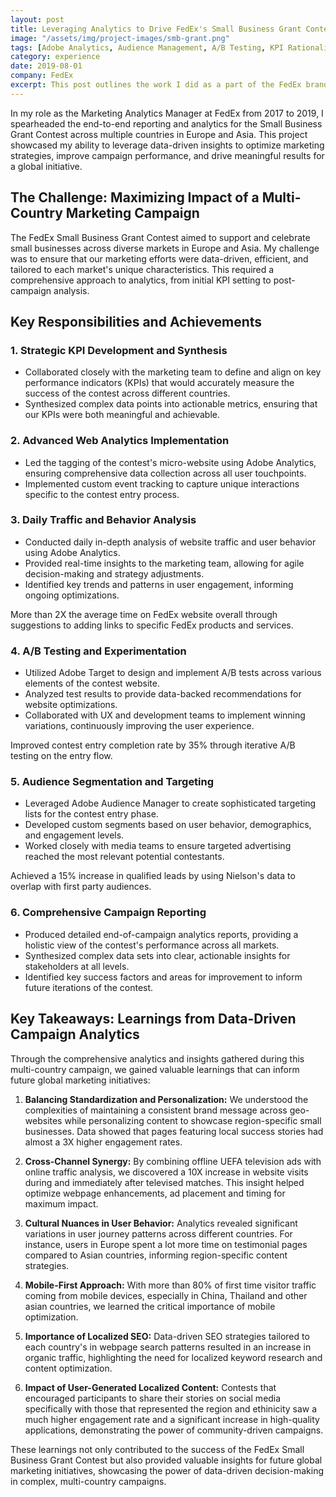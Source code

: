 ```yaml
---
layout: post
title: Leveraging Analytics to Drive FedEx's Small Business Grant Contest Success Across Europe and Asia
image: "/assets/img/project-images/smb-grant.png"
tags: [Adobe Analytics, Audience Management, A/B Testing, KPI Rationalization, Campaign Analytics]
category: experience
date: 2019-08-01
company: FedEx
excerpt: This post outlines the work I did as a part of the FedEx brand marketing team towards the Small business grant contest.
---
```


In my role as the Marketing Analytics Manager at FedEx from 2017 to 2019, I spearheaded the end-to-end reporting and analytics for the Small Business Grant Contest across multiple countries in Europe and Asia. This project showcased my ability to leverage data-driven insights to optimize marketing strategies, improve campaign performance, and drive meaningful results for a global initiative.

## The Challenge: Maximizing Impact of a Multi-Country Marketing Campaign

The FedEx Small Business Grant Contest aimed to support and celebrate small businesses across diverse markets in Europe and Asia. My challenge was to ensure that our marketing efforts were data-driven, efficient, and tailored to each market's unique characteristics. This required a comprehensive approach to analytics, from initial KPI setting to post-campaign analysis.

## Key Responsibilities and Achievements

### 1. Strategic KPI Development and Synthesis

- Collaborated closely with the marketing team to define and align on key performance indicators (KPIs) that would accurately measure the success of the contest across different countries.
- Synthesized complex data points into actionable metrics, ensuring that our KPIs were both meaningful and achievable.

### 2. Advanced Web Analytics Implementation

- Led the tagging of the contest's micro-website using Adobe Analytics, ensuring comprehensive data collection across all user touchpoints.
- Implemented custom event tracking to capture unique interactions specific to the contest entry process.

### 3. Daily Traffic and Behavior Analysis

- Conducted daily in-depth analysis of website traffic and user behavior using Adobe Analytics.
- Provided real-time insights to the marketing team, allowing for agile decision-making and strategy adjustments.
- Identified key trends and patterns in user engagement, informing ongoing optimizations.

More than 2X the average time on FedEx website overall through suggestions to adding links to specific FedEx products and services.

### 4. A/B Testing and Experimentation

- Utilized Adobe Target to design and implement A/B tests across various elements of the contest website.
- Analyzed test results to provide data-backed recommendations for website optimizations.
- Collaborated with UX and development teams to implement winning variations, continuously improving the user experience.

Improved contest entry completion rate by 35% through iterative A/B testing on the entry flow.

### 5. Audience Segmentation and Targeting

- Leveraged Adobe Audience Manager to create sophisticated targeting lists for the contest entry phase.
- Developed custom segments based on user behavior, demographics, and engagement levels.
- Worked closely with media teams to ensure targeted advertising reached the most relevant potential contestants.

Achieved a 15% increase in qualified leads by using Nielson's data to overlap with first party audiences.

### 6. Comprehensive Campaign Reporting

- Produced detailed end-of-campaign analytics reports, providing a holistic view of the contest's performance across all markets.
- Synthesized complex data sets into clear, actionable insights for stakeholders at all levels.
- Identified key success factors and areas for improvement to inform future iterations of the contest.


## Key Takeaways: Learnings from Data-Driven Campaign Analytics

Through the comprehensive analytics and insights gathered during this multi-country campaign, we gained valuable learnings that can inform future global marketing initiatives:

1. **Balancing Standardization and Personalization:** We understood the complexities of maintaining a consistent brand message across geo-websites while personalizing content to showcase region-specific small businesses. Data showed that pages featuring local success stories had almost a 3X higher engagement rates.

2. **Cross-Channel Synergy:** By combining offline UEFA television ads with online traffic analysis, we discovered a 10X increase in website visits during and immediately after televised matches. This insight helped optimize webpage enhancements, ad placement and timing for maximum impact.

3. **Cultural Nuances in User Behavior:** Analytics revealed significant variations in user journey patterns across different countries. For instance, users in Europe spent a lot more time on testimonial pages compared to Asian countries, informing region-specific content strategies.

4. **Mobile-First Approach:** With more than 80% of first time visitor traffic coming from mobile devices, especially in China, Thailand and other asian countries, we learned the critical importance of mobile optimization.

5. **Importance of Localized SEO:** Data-driven SEO strategies tailored to each country's in webpage search patterns resulted in an increase in organic traffic, highlighting the need for localized keyword research and content optimization.

6. **Impact of User-Generated Localized Content:** Contests that encouraged participants to share their stories on social media specifically with those that represented the region and ethinicity saw a much higher engagement rate and a significant increase in high-quality applications, demonstrating the power of community-driven campaigns.


These learnings not only contributed to the success of the FedEx Small Business Grant Contest but also provided valuable insights for future global marketing initiatives, showcasing the power of data-driven decision-making in complex, multi-country campaigns.
